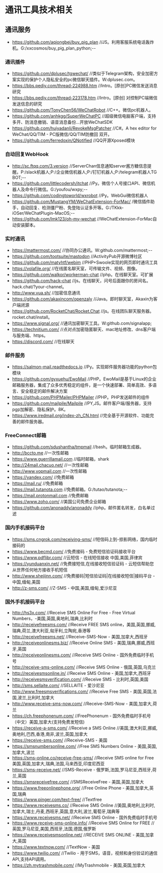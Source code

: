 # 通讯工具技术相关
## 通讯服务
- https://github.com/aqiongbei/buy_pig_plan    //JS。利用客服系统电话轰炸机。G:/xxcosmos/buy_pig_plan_python;--
### 通讯插件
- https://github.com/dplusec/tgwechat/    //类似于Telegram架构，安全加密方案实现的保护个人隐私安全的pc微信聊天插件。W:dplusec.com。
- https://bbs.pediy.com/thread-224988.htm    //Intro。[原创]PC微信发送消息研究
- https://bbs.pediy.com/thread-223178.htm    //Intro。[原创] 对控制PC端微信发送信息的研究
- https://github.com/TonyChen56/WeChatRobot    //C++。微信pc机器人。
- https://github.com/anhkgg/SuperWeChatPC    //超级微信电脑客户端，支持多开、防消息撤销、语音消息备份...开放WeChatSDK
- https://github.com/huiyadanli/RevokeMsgPatcher    //C#。A hex editor for WeChat/QQ/TIM - PC版微信/QQ/TIM防撤回 双开。
- https://github.com/ferredoxin/QNotified    //QQ开源Xposed模块
### 自动回复WebHook
- http://sc.ftqq.com/3.version    //ServerChan信息通知server酱方糖信息提醒。P:/slack机器人;P:/企业微信机器人;P:/钉钉机器人;P:/telegram机器人TG BOT;--
- https://github.com/littlecodersh/itchat    //Py。微信个人号接口API、微信机器人及命令行微信。G:/youfou/wxpy;--
- https://github.com/codingtoworld/wxrobot    //Py。WebGui微信机器人
- https://github.com/MustangYM/WeChatExtension-ForMac/    /微信插件助手，自动回复、检测僵尸粉、免登陆认证多开等。G:/TKkk-iOSer/WeChatPlugin-MacOS;--
- https://github.com/lmk123/oh-my-wechat    //WeChatExtension-ForMac自动安装脚本。
### 实时通讯
- https://mattermost.com/    //协同办公通讯。W:github.com/mattermost;--
- https://github.com/tootsuite/mastodon    //ActivityPub开源微博社区
- https://github.com/matyhtf/webim    //PHP+Swoole实现的网页即时通讯工具
- https://volafile.org/    //在线匿名聊天室，可传输文件、视频、图像。
- https://github.com/walkor/workerman-chat    //php。在线聊天室。可扩展
- https://github.com/hack-chat    //js。在线聊天，问号后面跟你的房间名。hack.chat/?your-channel。
- http://www.vua.sh/    //加密信息通讯
- https://github.com/akaxincom/openzaly    //Java。即时聊天室，Akaxin为客户端闭源
- https://github.com/RocketChat/Rocket.Chat    //js。在线团队聊天服务器。rocket.chat/install。
- https://www.signal.org/    //通讯加密聊天工具。W:github.com/signalapp;
- https://technitium.com/    //点对点加密隐匿聊天、mac地址修改、dns客户端与服务端、https。
- https://discord.com/    //在线聊天
### 邮件服务
- https://salmon-mail.readthedocs.io    //Py。实现邮件服务器功能的python包模块
- https://github.com/gyxuehu/EwoMail    //PHP。EwoMail是基于Linux的企业邮箱服务器，集成了众多优秀稳定的组件，是一个快速部署、简单高效、多语言、安全稳定的邮件解决方案
- https://github.com/PHPMailer/PHPMailer    //PHP。PHP发送邮件的组件
- https://github.com/mailpile/Mailpile    //PY,JS。邮件客户端/服务器，支持pgp加解密、隐私保护。8K。
- https://www.iredmail.org/index-zh_CN.html    //完全基于开源软件、功能完善的邮件服务器。
### FreeConnect邮箱
- https://github.com/sdushantha/tmpmail    //bash。临时邮箱生成器。
- http://bccto.me    //一次性邮箱
- https://www.guerrillamail.com    //临时邮箱，shark
- http://24mail.chacuo.net/    //一次性邮箱
- http://www.yopmail.com    //一次性邮箱
- https://yandex.com/    //免费邮箱
- https://mail.ru/    //免费邮箱
- https://mail.tutanota.com    //免费邮箱。G:/tutao/tutanota;--
- https://mail.protonmail.com    //免费邮箱
- https://www.zoho.com/    //美国公司免费企业邮箱
- https://github.com/anonaddy/anonaddy    //php。邮件匿名转发，白名单过滤
### 国内手机接码平台
- https://sms.cngrok.com/receiving-sms/    //短信码上到-掠影网络，国内临时接码的
- https://www.becmd.com/    //免费接码 - 免费短信验证码接收平台
- https://www.pdflibr.com/    //云短信 - 在线短信接收 中国,美国,菲律宾
- https://yunduanxin.net/    //免费接短信,在线接收短信验证码 - 云短信帮助您从世界任何地方接收手机短信
- http://www.shejiinn.com/    //免费接码|短信验证码|在线接收短信|接码平台 - 中国,缅甸,美国
- http://z-sms.com/    //Z-SMS - 中国,美国,缅甸,爱沙尼亚
### 国外手机接码平台
- http://hs3x.com/    //Receive SMS Online For Free - Free Virtual Numbers，-美国,英国,奥地利,瑞典,比利时
- http://receivefreesms.com/    //Receive FREE SMS online，美国,英国,挪威,瑞典,荷兰,澳大利亚,匈牙利,立陶宛,香港等
- http://receivefreesms.net/    //Receive-SMS-Now - 美国,加拿大,西班牙
- http://receiveonlinesms.biz/    //Receive Online SMS - 美国,瑞典,挪威,西班牙,英国
- http://receiveonlinesms.com/    //Receive SMS Online - 国外免费临时手机号
- http://receive-sms-online.com/    //Receive SMS Online - 俄国,英国,乌克兰
- http://receivesmsonline.in/    //Receive SMS Online - 美国,加拿大,西班牙
- http://receivesmsverification.com/    //Receive SMS - 比利时,英国,美国
- http://sms.sellaite.com/    //SELLAITE - 爱沙尼亚
- http://www.freesmsverifications.com/    //Receive Free SMS - 美国,英国,法国,波兰,比利时,加拿大
- http://www.receive-sms-now.com/    //Receive-SMS-Now - 美国,加拿大,荷兰
- https://ch.freephonenum.com/    //FreePhonenum - 国外免费临时手机号（中文）美国,加拿大(支持免费发短信)
- https://receive-a-sms.com/    //Receive a SMS Online    //美国,澳大利亚,挪威,奥地利,巴西,香港,南非,波兰,英国,加拿大
- https://receive-sms.com/    //Receive-SMS - 美国
- https://smsnumbersonline.com/    //Free SMS Numbers Online - 美国,英国,加拿大,波兰
- https://sms-online.co/receive-free-sms/    //Receive SMS online for Free 美国,英国,加拿大,瑞典,法国,马来西亚,印度尼西亚
- https://sms-receive.net/    //SMS-Receive - 俄罗斯,法国,罗马尼亚,西班牙,荷兰,英国
- https://smsreceivefree.com/    //SMSReceiveFree - 美国,英国,加拿大
- https://www.freeonlinephone.org/    //Free Online Phone - 美国,加拿大,英国,瑞典
- https://www.pinger.com/text-free/    //Textfree
- https://www.receivesms.co/    //Receive SMS Online    //美国,奥地利,比利时,加拿大,瑞士,丹麦,西班牙,英国,意大利,波兰,葡萄牙,瑞典等
- https://www.receivesms.net/    //Receive SMS Online - 国外免费临时手机号
- https://www.receive-sms-online.info/    //Receive SMS Online for FREE    //英国,罗马尼亚,美国,西班牙,法国,德国,俄罗斯
- https://www.receivesmsonline.net/    //RECEIVE SMS ONLINE - 美国,加拿大,英国
- https://www.textnow.com/    //TextNow - 美国
- https://www.twilio.com/    //Twilio - 用于SMS，语音，视频和身份验证的通信API,支持API调用。
- https://zh.mytrashmobile.com/    //MyTrashmobile - 美国,英国,加拿大